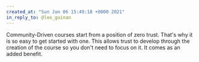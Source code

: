 ```yaml
---
created_at: "Sun Jun 06 15:49:18 +0000 2021"
in_reply_to: @leo_guinan
---
```


Community-Driven courses start from a position of zero trust. That's why it is so easy to get started with one. This allows trust to develop through the creation of the course so you don't need to focus on it. It comes as an added benefit.